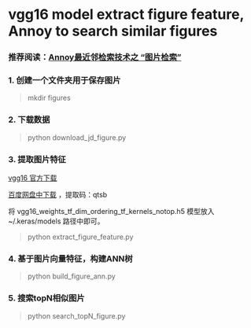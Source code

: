 # vgg16 model extract figure feature, Annoy to search similar figures

### 推荐阅读：[Annoy最近邻检索技术之 “图片检索”](https://zhuanlan.zhihu.com/p/148819536)


### 1. 创建一个文件夹用于保存图片

> mkdir figures


### 2. 下载数据

> python download_jd_figure.py


### 3. 提取图片特征

[vgg16 官方下载](https://github.com/fchollet/deep-learning-models/releases/download/v0.1/vgg16_weights_tf_dim_ordering_tf_kernels_notop.h5)

[百度网盘中下载](https://pan.baidu.com/s/1Exa8g_q9hVmqOU9SBrIxrg) ，提取码：qtsb

将 vgg16_weights_tf_dim_ordering_tf_kernels_notop.h5 模型放入 ~/.keras/models 路径中即可。

> python extract_figure_feature.py


### 4. 基于图片向量特征，构建ANN树
> python build_figure_ann.py


### 5. 搜索topN相似图片
> python search_topN_figure.py
